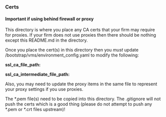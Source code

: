 ### Certs

#### Important if using behind firewall or proxy

This directory is where you place any CA certs that your firm may require for proxies. If your firm does not use proxies then there should be nothing except this README.md in the directory.

Once you place the cert(s) in this directory then you *must* update /bootstrap/vms/environment_config.yaml to modify the following:

**ssl_ca_file_path:**

**ssl_ca_intermediate_file_path:**

Also, you may need to update the proxy items in the same file to represent your proxy settings if you use proxies.

The *.pem file(s) need to be copied into this directory. The .gitignore will not push the certs which is a good thing (please do not attempt to push any *.pem or *.crt files upstream)!
